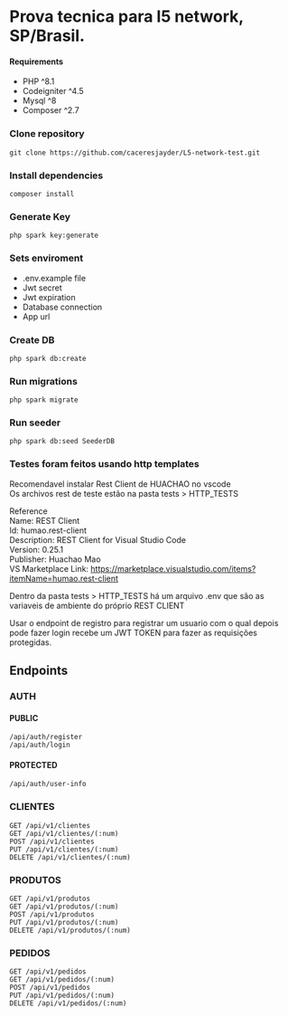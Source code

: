 # Prova tecnica para l5 network, SP/Brasil.

#### Requirements

- PHP ^8.1
- Codeigniter ^4.5
- Mysql ^8
- Composer ^2.7

### Clone repository

```
git clone https://github.com/caceresjayder/L5-network-test.git
```

### Install dependencies

```
composer install
```

### Generate Key

```
php spark key:generate
```

### Sets enviroment

- .env.example file
- Jwt secret
- Jwt expiration
- Database connection
- App url

### Create DB
```
php spark db:create
```

### Run migrations
```
php spark migrate
```

### Run seeder
```
php spark db:seed SeederDB
```

### Testes foram feitos usando http templates
Recomendavel instalar Rest Client de HUACHAO no vscode \
Os archivos rest de teste estão na pasta tests > HTTP_TESTS

Reference   
Name: REST Client  
Id: humao.rest-client  
Description: REST Client for Visual Studio Code  
Version: 0.25.1  
Publisher: Huachao Mao  
VS Marketplace Link: https://marketplace.visualstudio.com/items?itemName=humao.rest-client  


Dentro da pasta tests > HTTP_TESTS há um arquivo .env que são as variaveis de ambiente do próprio REST CLIENT

Usar o endpoint de registro para registrar um usuario com o qual depois pode fazer login recebe um JWT TOKEN para fazer as requisições protegidas.

## Endpoints
### AUTH
#### PUBLIC

```
/api/auth/register
/api/auth/login
```
#### PROTECTED
```
/api/auth/user-info
```
### CLIENTES
```
GET /api/v1/clientes
GET /api/v1/clientes/(:num)
POST /api/v1/clientes
PUT /api/v1/clientes/(:num)
DELETE /api/v1/clientes/(:num)
```

### PRODUTOS
```
GET /api/v1/produtos
GET /api/v1/produtos/(:num)
POST /api/v1/produtos
PUT /api/v1/produtos/(:num)
DELETE /api/v1/produtos/(:num)
```

### PEDIDOS
```
GET /api/v1/pedidos
GET /api/v1/pedidos/(:num)
POST /api/v1/pedidos
PUT /api/v1/pedidos/(:num)
DELETE /api/v1/pedidos/(:num)
```

